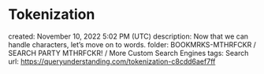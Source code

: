 # Tokenization

created: November 10, 2022 5:02 PM (UTC)
description: Now that we can handle characters, let’s move on to words.
folder: BOOKMRKS-MTHRFCKR / SEARCH PARTY MTHRFCKR! / More Custom Search Engines
tags: Search
url: https://queryunderstanding.com/tokenization-c8cdd6aef7ff